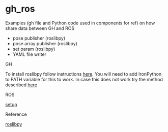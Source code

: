 # gh_ros

Examples (gh file and Python code used in components for ref) on how share data between GH and ROS

- pose publisher (roslibpy)
- pose array publisher (roslibpy)
- set param (roslibpy)
- YAML file writer

GH

To install roslibpy follow instructions [here](https://roslibpy.readthedocs.io/en/latest/readme.html#installation). You will need to add IronPython to PATH variable for this to work. In case this does not work try the method described [here](http://wiki.bk.tudelft.nl/toi-pedia/Installing_IronPython_modules_for_Grasshopper)

ROS

[setup](https://roslibpy.readthedocs.io/en/latest/reference/index.html#ros-setup-1)

Reference

[roslibpy](https://roslibpy.readthedocs.io/en/latest/)
